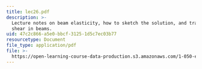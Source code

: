```yaml
---
title: lec26.pdf
description: >-
  Lecture notes on beam elasticity, how to sketch the solution, and transversal
  shear in beams.
uid: 47c2c866-a5e0-bbcf-3125-1d5c7ec03b77
resourcetype: Document
file_type: application/pdf
file: >-
  https://open-learning-course-data-production.s3.amazonaws.com/1-050-engineering-mechanics-i-fall-2007/47c2c866a5e0bbcf31251d5c7ec03b77_lec26.pdf
---
```

